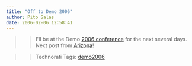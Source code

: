 ```yaml
---
title: "Off to Demo 2006"
author: Pito Salas
date: 2006-02-06 12:58:41
---
```


>>

>> I'll be at the Demo [2006
conference](<http://www.demo.com/conf/index.html>) for the next several days.
Next post from [Arizona](<http://www.cafepress.com/stickem/580649>)!

>>

>> Technorati Tags: [demo2006](<http://www.technorati.com/tag/demo2006>)


